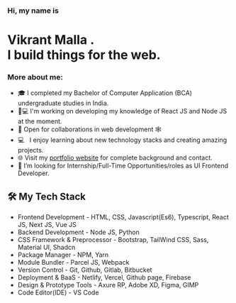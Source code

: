 ### Hi, my name is

# Vikrant Malla . <br>I build things for the web.


### More about me:
- 🎓 I completed my Bachelor of Computer Application (BCA) undergraduate studies in India.
- 👨💻 I'm working on developing my knowledge of React JS and Node JS at the moment.
- 🤝 Open for collaborations in web development 🕸️
- 💻 &nbsp; I enjoy learning about new technology stacks and creating amazing projects.
- 🌐 Visit my [portfolio website](https://bikrant-malla.com.np) for complete background and contact.
- 💼 I’m looking for Internship/Full-Time Opportunities/roles as UI Frontend Developer.


<h2> 🛠 My Tech Stack</h2>

 - Frontend Development - HTML, CSS, Javascript(Es6), Typescript, React JS, Next JS, Vue JS
 - Backend Development - Node JS, Python
 - CSS Framework & Preprocessor - Bootstrap, TailWind CSS, Sass, Material UI, Shadcn
 - Package Manager - NPM, Yarn 
 - Module Bundler - Parcel JS, Webpack
 - Version Control - Git, Github, Gitlab, Bitbucket
 - Deployment & BaaS - Netlify, Vercel, Github page, Firebase
 - Design & Prototype Tools - Axure RP, Adobe XD, Figma, GIMP
 - Code Editor(IDE) - VS Code
